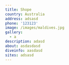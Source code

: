 ```yaml
---
title: Shope
country: Australia
address: adsasd
phone: '123123'
image: /images/maldives.jpg
gallery:
  - a
description: adasd
about: asdasdasd
diveinfo: aasdasd
sites: adsasd
---
```



